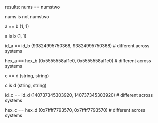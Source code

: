 results:
  nums == numstwo
  
  nums is not numstwo
  
  a == b (1, 1)
  
  a is b (1, 1)
  
  id_a == id_b (93824995750368, 93824995750368) # different across systems
  
  hex_a == hex_b (0x5555558af1e0, 0x5555558af1e0) # different across systems
  
  c == d (string, string)
  
  c is d (string, string)
  
  id_c == id_d (140737345303920, 140737345303920) # different across systems
  
  hex_c == hex_d (0x7ffff7793570, 0x7ffff7793570) # different across systems
  
